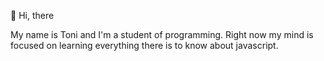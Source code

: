 👋 Hi, there


My name is Toni and I'm a student of programming.
Right now my mind is focused on learning everything there is to know about javascript.




<!---
c0ras/c0ras is a ✨ special ✨ repository because its `README.md` (this file) appears on your GitHub profile.
You can click the Preview link to take a look at your changes.
--->
